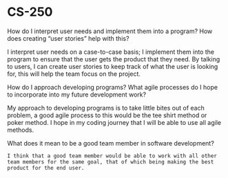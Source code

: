 # CS-250 

How do I interpret user needs and implement them into a program? How does creating “user stories” help with this? 

  I interpret user needs on a case-to-case basis; I implement them into the program to ensure that the user gets the product that they need. By talking to users, I can create user stories to keep track of what the user is looking for, this will help the team focus on the project. 

How do I approach developing programs? What agile processes do I hope to incorporate into my future development work? 

  My approach to developing programs is to take little bites out of each problem, a good agile process to this would be the tee shirt method or poker method. I hope in my coding journey that I will be able to use all agile methods. 

What does it mean to be a good team member in software development? 

	I think that a good team member would be able to work with all other team members for the same goal, that of which being making the best product for the end user.  
